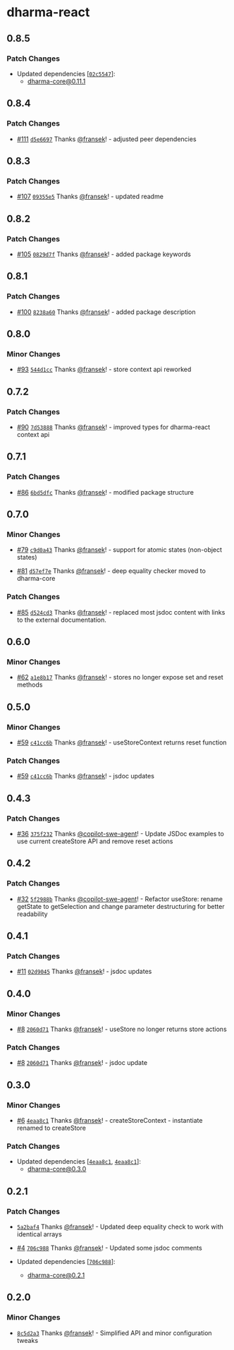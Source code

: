 # dharma-react

## 0.8.5

### Patch Changes

- Updated dependencies [[`02c5547`](https://github.com/fransek/dharma/commit/02c55471184a900bb6956095aafe8ad971971755)]:
  - dharma-core@0.11.1

## 0.8.4

### Patch Changes

- [#111](https://github.com/fransek/dharma/pull/111) [`d5e6697`](https://github.com/fransek/dharma/commit/d5e66979cd504d691cf9f884d9f48ff97e2699c6) Thanks [@fransek](https://github.com/fransek)! - adjusted peer dependencies

## 0.8.3

### Patch Changes

- [#107](https://github.com/fransek/dharma/pull/107) [`09355e5`](https://github.com/fransek/dharma/commit/09355e5420b6de7ab6e5170f85a39013b70527c5) Thanks [@fransek](https://github.com/fransek)! - updated readme

## 0.8.2

### Patch Changes

- [#105](https://github.com/fransek/dharma/pull/105) [`0829d7f`](https://github.com/fransek/dharma/commit/0829d7f8f271759f8ec6709b459ad4adf1354ae7) Thanks [@fransek](https://github.com/fransek)! - added package keywords

## 0.8.1

### Patch Changes

- [#100](https://github.com/fransek/dharma/pull/100) [`8238a60`](https://github.com/fransek/dharma/commit/8238a60bf3cee54327ce3cde54ef05c839744891) Thanks [@fransek](https://github.com/fransek)! - added package description

## 0.8.0

### Minor Changes

- [#93](https://github.com/fransek/dharma/pull/93) [`544d1cc`](https://github.com/fransek/dharma/commit/544d1ccb2ac5e6d9ff8764fa3eaa533c00b9839d) Thanks [@fransek](https://github.com/fransek)! - store context api reworked

## 0.7.2

### Patch Changes

- [#90](https://github.com/fransek/dharma/pull/90) [`7d53888`](https://github.com/fransek/dharma/commit/7d53888c7e04e55ab919a7fa4f25eb5611337b95) Thanks [@fransek](https://github.com/fransek)! - improved types for dharma-react context api

## 0.7.1

### Patch Changes

- [#86](https://github.com/fransek/dharma/pull/86) [`6bd5dfc`](https://github.com/fransek/dharma/commit/6bd5dfc977d2385569ea119fe650a45f30ded8fc) Thanks [@fransek](https://github.com/fransek)! - modified package structure

## 0.7.0

### Minor Changes

- [#79](https://github.com/fransek/dharma/pull/79) [`c9d0a43`](https://github.com/fransek/dharma/commit/c9d0a4301dcad416fbe8080c1209b919a917af73) Thanks [@fransek](https://github.com/fransek)! - support for atomic states (non-object states)

- [#81](https://github.com/fransek/dharma/pull/81) [`d57ef7e`](https://github.com/fransek/dharma/commit/d57ef7e90983ec515927e032e4a7ede07bc7bff7) Thanks [@fransek](https://github.com/fransek)! - deep equality checker moved to dharma-core

### Patch Changes

- [#85](https://github.com/fransek/dharma/pull/85) [`d524cd3`](https://github.com/fransek/dharma/commit/d524cd38b4ce4a5fc009b60826e543a4ff7a4ebc) Thanks [@fransek](https://github.com/fransek)! - replaced most jsdoc content with links to the external documentation.

## 0.6.0

### Minor Changes

- [#62](https://github.com/fransek/dharma/pull/62) [`a1e8b17`](https://github.com/fransek/dharma/commit/a1e8b1774716e9a581a0f65f2695479c5ed4df76) Thanks [@fransek](https://github.com/fransek)! - stores no longer expose set and reset methods

## 0.5.0

### Minor Changes

- [#59](https://github.com/fransek/dharma/pull/59) [`c41cc6b`](https://github.com/fransek/dharma/commit/c41cc6b23e713b8ede38e7a8d6db209431d6ed23) Thanks [@fransek](https://github.com/fransek)! - useStoreContext returns reset function

### Patch Changes

- [#59](https://github.com/fransek/dharma/pull/59) [`c41cc6b`](https://github.com/fransek/dharma/commit/c41cc6b23e713b8ede38e7a8d6db209431d6ed23) Thanks [@fransek](https://github.com/fransek)! - jsdoc updates

## 0.4.3

### Patch Changes

- [#36](https://github.com/fransek/dharma/pull/36) [`375f232`](https://github.com/fransek/dharma/commit/375f2329793b7993b5ac960fbc4583c798e0f060) Thanks [@copilot-swe-agent](https://github.com/apps/copilot-swe-agent)! - Update JSDoc examples to use current createStore API and remove reset actions

## 0.4.2

### Patch Changes

- [#32](https://github.com/fransek/dharma/pull/32) [`5f2988b`](https://github.com/fransek/dharma/commit/5f2988bdacd3841f6810eeebb21c2004b3d36378) Thanks [@copilot-swe-agent](https://github.com/apps/copilot-swe-agent)! - Refactor useStore: rename getState to getSelection and change parameter destructuring for better readability

## 0.4.1

### Patch Changes

- [#11](https://github.com/fransek/dharma/pull/11) [`02d9045`](https://github.com/fransek/dharma/commit/02d90457696dc1c2921c4e1d2e74b33234f96baf) Thanks [@fransek](https://github.com/fransek)! - jsdoc updates

## 0.4.0

### Minor Changes

- [#8](https://github.com/fransek/dharma/pull/8) [`2060d71`](https://github.com/fransek/dharma/commit/2060d71fbbecba7d37f658f03fdfd9d1f49bc275) Thanks [@fransek](https://github.com/fransek)! - useStore no longer returns store actions

### Patch Changes

- [#8](https://github.com/fransek/dharma/pull/8) [`2060d71`](https://github.com/fransek/dharma/commit/2060d71fbbecba7d37f658f03fdfd9d1f49bc275) Thanks [@fransek](https://github.com/fransek)! - jsdoc update

## 0.3.0

### Minor Changes

- [#6](https://github.com/fransek/dharma/pull/6) [`4eaa8c1`](https://github.com/fransek/dharma/commit/4eaa8c15499e1d3d7d1001d6eb2da0157fbae56d) Thanks [@fransek](https://github.com/fransek)! - createStoreContext - instantiate renamed to createStore

### Patch Changes

- Updated dependencies [[`4eaa8c1`](https://github.com/fransek/dharma/commit/4eaa8c15499e1d3d7d1001d6eb2da0157fbae56d), [`4eaa8c1`](https://github.com/fransek/dharma/commit/4eaa8c15499e1d3d7d1001d6eb2da0157fbae56d)]:
  - dharma-core@0.3.0

## 0.2.1

### Patch Changes

- [`5a2baf4`](https://github.com/fransek/dharma/commit/5a2baf45d39fedff77eadf9006ce5b451f35127c) Thanks [@fransek](https://github.com/fransek)! - Updated deep equality check to work with identical arrays

- [#4](https://github.com/fransek/dharma/pull/4) [`706c988`](https://github.com/fransek/dharma/commit/706c98838bbd033d20dbff6e41595ac5b0d69ad2) Thanks [@fransek](https://github.com/fransek)! - Updated some jsdoc comments

- Updated dependencies [[`706c988`](https://github.com/fransek/dharma/commit/706c98838bbd033d20dbff6e41595ac5b0d69ad2)]:
  - dharma-core@0.2.1

## 0.2.0

### Minor Changes

- [`8c5d2a3`](https://github.com/fransek/dharma/commit/8c5d2a3e25559c32536549eb7b04bceab07aa0cd) Thanks [@fransek](https://github.com/fransek)! - Simplified API and minor configuration tweaks
